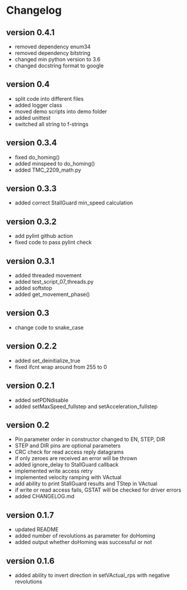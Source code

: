 # Changelog

## version 0.4.1

- removed dependency enum34
- removed dependency bitstring
- changed min python version to 3.6
- changed docstring format to google

## version 0.4

- split code into different files
- added logger class
- moved demo scripts into demo folder
- added unittest
- switched all string to f-strings

## version 0.3.4

- fixed do_homing()
- added minspeed to do_homing()
- added TMC_2209_math.py

## version 0.3.3

- added correct StallGuard min_speed calculation

## version 0.3.2

- add pylint github action
- fixed code to pass pylint check

## version 0.3.1

- added threaded movement
- added test_script_07_threads.py
- added softstop
- added get_movement_phase()

## version 0.3

- change code to snake_case

## version 0.2.2

- added set_deinitialize_true
- fixed ifcnt wrap around from 255 to 0

## version 0.2.1

- added setPDNdisable
- added setMaxSpeed_fullstep and setAcceleration_fullstep

## version 0.2

- Pin parameter order in constructor changed to EN, STEP, DIR
- STEP and DIR pins are optional parameters
- CRC check for read access reply datagrams
- if only zeroes are received an error will be thrown
- added ignore_delay to StallGuard callback
- implemented write access retry
- implemented velocity ramping with VActual
- add ability to print StallGuard results and TStep in VActual
- if write or read access fails, GSTAT will be checked for driver errors
- added CHANGELOG.md

## version 0.1.7

- updated README
- added number of revolutions as parameter for doHoming
- added output whether doHoming was successful or not

## version 0.1.6

- added ability to invert direction in setVActual_rps with negative revolutions
